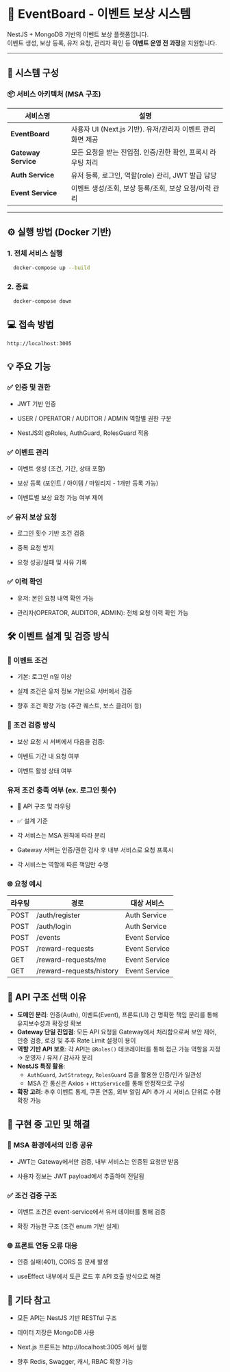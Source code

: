 # 📘 EventBoard - 이벤트 보상 시스템

NestJS + MongoDB 기반의 이벤트 보상 플랫폼입니다.  
이벤트 생성, 보상 등록, 유저 요청, 관리자 확인 등 **이벤트 운영 전 과정**을 지원합니다.

---

## 🧩 시스템 구성

### 📦 서비스 아키텍처 (MSA 구조)

| 서비스명              | 설명                                  |
|-------------------|-------------------------------------|
| **EventBoard**      | 사용자 UI (Next.js 기반). 유저/관리자 이벤트 관리 화면 제공                       |
| **Gateway Service**      | 모든 요청을 받는 진입점. 인증/권한 확인, 프록시 라우팅 처리 |
| **Auth Service**  | 유저 등록, 로그인, 역할(role) 관리, JWT 발급 담당  |
| **Event Service** | 이벤트 생성/조회, 보상 등록/조회, 보상 요청/이력 관리    |

---

## ⚙️ 실행 방법 (Docker 기반)

### 1.  전체 서비스 실행
```bash
  docker-compose up --build
```

### 2.  종료
```bash
  docker-compose down
```

## 💻 접속 방법 
```
http://localhost:3005
```

## 💡 주요 기능
### ✅ 인증 및 권한
- JWT 기반 인증

- USER / OPERATOR / AUDITOR / ADMIN 역할별 권한 구분

- NestJS의 @Roles, AuthGuard, RolesGuard 적용

### ✅ 이벤트 관리
- 이벤트 생성 (조건, 기간, 상태 포함)

- 보상 등록 (포인트 / 아이템 / 마일리지 - 1개만 등록 가능)

- 이벤트별 보상 요청 가능 여부 제어

### ✅ 유저 보상 요청
- 로그인 횟수 기반 조건 검증

- 중복 요청 방지

- 요청 성공/실패 및 사유 기록

### ✅ 이력 확인
- 유저: 본인 요청 내역 확인 가능

- 관리자(OPERATOR, AUDITOR, ADMIN): 전체 요청 이력 확인 가능

## 🛠️ 이벤트 설계 및 검증 방식
### 🎯 이벤트 조건
- 기본: 로그인 n일 이상

- 실제 조건은 유저 정보 기반으로 서버에서 검증

- 향후 조건 확장 가능 (주간 퀘스트, 보스 클리어 등)

### 🧪 조건 검증 방식
- 보상 요청 시 서버에서 다음을 검증:

- 이벤트 기간 내 요청 여부

- 이벤트 활성 상태 여부

### 유저 조건 충족 여부 (ex. 로그인 횟수)

- 🧱 API 구조 및 라우팅
- ✅ 설계 기준
- 각 서비스는 MSA 원칙에 따라 분리

- Gateway 서버는 인증/권한 검사 후 내부 서비스로 요청 프록시

- 각 서비스는 역할에 따른 책임만 수행

### 🌐 요청 예시

| 라우팅   | 경로                      | 대상 서비스               |
|---------|--------------------------|-------------------------|
| POST    | /auth/register           | Auth Service            |
| POST    | /auth/login              | Auth Service            |
| POST    | /events                  | Event Service           |
| POST    | /reward-requests         | Event Service           |
| GET     | /reward-requests/me      | Event Service           |
| GET     | /reward-requests/history | Event Service           |


## 🧭 API 구조 선택 이유

- **도메인 분리**: 인증(Auth), 이벤트(Event), 프론트(UI) 간 명확한 책임 분리를 통해 유지보수성과 확장성 확보
- **Gateway 단일 진입점**: 모든 API 요청을 Gateway에서 처리함으로써 보안 제어, 인증 검증, 로깅 및 추후 Rate Limit 설정이 용이
- **역할 기반 API 보호**: 각 API는 `@Roles()` 데코레이터를 통해 접근 가능 역할을 지정 → 운영자 / 유저 / 감사자 분리
- **NestJS 특징 활용**:
    - `AuthGuard`, `JwtStrategy`, `RolesGuard` 등을 활용한 인증/인가 일관성
    - MSA 간 통신은 Axios + `HttpService`를 통해 안정적으로 구성
- **확장 고려**: 추후 이벤트 통계, 쿠폰 연동, 외부 알림 API 추가 시 서비스 단위로 수평 확장 가능


## 🤔 구현 중 고민 및 해결
###  🔐 MSA 환경에서의 인증 공유
- JWT는 Gateway에서만 검증, 내부 서비스는 인증된 요청만 받음

- 사용자 정보는 JWT payload에서 추출하여 전달됨

###  ✅ 조건 검증 구조
- 이벤트 조건은 event-service에서 유저 데이터를 통해 검증

- 확장 가능한 구조 (조건 enum 기반 설계)

###  🌐 프론트 연동 오류 대응
-  인증 실패(401), CORS 등 문제 발생

- useEffect 내부에서 토큰 로드 후 API 호출 방식으로 해결

##  🧩 기타 참고
-  모든 API는 NestJS 기반 RESTful 구조

-  데이터 저장은 MongoDB 사용

-  Next.js 프론트는 http://localhost:3005 에서 실행

-  향후 Redis, Swagger, 캐시, RBAC 확장 가능